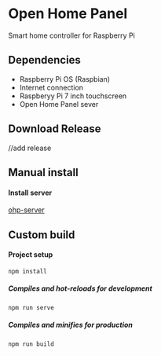 # Open Home Panel

Smart home controller for Raspberry Pi

## Dependencies

* Raspberry Pi OS (Raspbian)
* Internet connection
* Raspberyy Pi 7 inch touchscreen
* Open Home Panel sever

## Download Release
//add release

## Manual install

#### Install server

[ohp-server](https://github.com/rastislav-domanisky/ohp-server)

## Custom build

#### Project setup
```
npm install
```
##### Compiles and hot-reloads for development
```
npm run serve
```
##### Compiles and minifies for production
```
npm run build
```